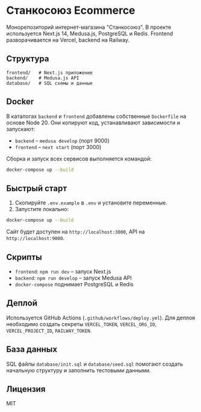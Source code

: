 # Станкосоюз Ecommerce

Монорепозиторий интернет-магазина "Станкосоюз". В проекте используется Next.js 14, Medusa.js, PostgreSQL и Redis. Frontend разворачивается на Vercel, backend на Railway.

## Структура
```
frontend/   # Next.js приложение
backend/    # Medusa.js API
database/   # SQL схемы и данные
```

## Docker
В каталогах `backend` и `frontend` добавлены собственные `Dockerfile` на основе Node 20. 
Они копируют код, устанавливают зависимости и запускают:
- `backend` – `medusa develop` (порт 9000)
- `frontend` – `next start` (порт 3000)

Сборка и запуск всех сервисов выполняется командой:
```bash
docker-compose up --build
```

## Быстрый старт
1. Скопируйте `.env.example` в `.env` и установите переменные.
2. Запустите локально:
```bash
docker-compose up --build
```
Сайт будет доступен на `http://localhost:3000`, API на `http://localhost:9000`.

## Скрипты
- `frontend`: `npm run dev` – запуск Next.js
- `backend`: `npm run develop` – запуск Medusa API
- `docker-compose` поднимает PostgreSQL и Redis

## Деплой
Используется GitHub Actions (`.github/workflows/deploy.yml`). Для деплоя необходимо создать секреты `VERCEL_TOKEN`, `VERCEL_ORG_ID`, `VERCEL_PROJECT_ID`, `RAILWAY_TOKEN`.

## База данных
SQL файлы `database/init.sql` и `database/seed.sql` помогают создать начальную структуру и заполнить тестовыми данными.

## Лицензия
MIT
